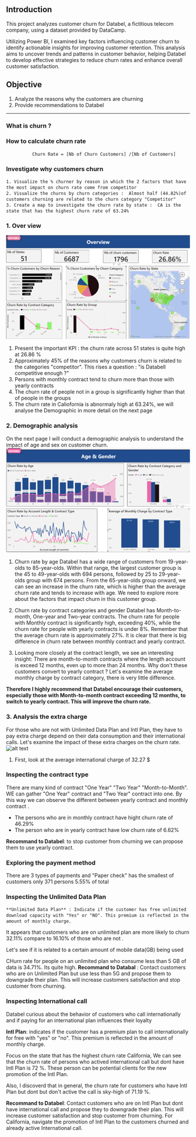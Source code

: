 ## Introduction 

This project analyzes customer churn for Databel, a fictitious telecom company, using a dataset provided by DataCamp. 

Utilizing Power BI, I examined key factors influencing customer churn to identify actionable insights for improving customer retention. 
This analysis aims to uncover trends and patterns in customer behavior, helping Databel to develop effective strategies to reduce churn rates and enhance overall customer satisfaction.

## Objective 
1. Analyze the reasons why the customers are churning
2. Provide recommendations to Databel 
____
### What is churn ?

### How to calculate churn rate 

              Churn Rate = [Nb of Churn Customers] /[Nb of Customers]

### Investigate why customers churn 
    1. Visualize the % churner by reason in which the 2 factors that have the most impact on churn rate come from competitor 
    2. Visualize the churns by churn categories :  Almost half (44.82%)of customers churning are related to the churn category "Competitor"
    3. Create a map to investigate the churn rate by state :  CA is the state that has the highest churn rate of 63.24% 

### 1. Over view 
![alt text](https://github.com/Tsubame88/DataAnalyst_PowerBI_CustomerChurn/blob/main/Screenshot_Overview.png)
1. Present the important KPI : the churn rate across 51 states is quite high at 26.86 %
2. Approximately 45% of the reasons why customers churn is related to the categories "competitor". This rises a question : "is Databell competitive enough ?"
3. Persons with monthly contract tend to churn more than those with yearly contracts
4. The churn rate of people not in a group is significantly higher than that of people in the groups
5. The churn rate in Caliofornia is abnormaly high at 63.24%, we will analyse the Demographic in more detail on the next page

### 2. Demographic analysis
On the next page I will conduct a demographic analysis to understand the impact of age and sex on customer churn.
![alt text](https://github.com/Tsubame88/DataAnalyst_PowerBI_CustomerChurn/blob/main/Screenshot_Demography.png)

1. Churn rate by age
   Databel has a wide range of customers from 19-year-olds to 85-year-olds. Within that range, the largest customer group is the 45 to 49-year-olds with 694 persons, followed by 25 to 29-year-olds group with 674 persons. 
From the 65-year-olds group onward, we can see an increase in the churn rate, which is higher than the average churn rate and tends to increase with age. 
We need to explore more about the factors that impact churn in this customer group.

2. Churn rate by contract categories and gender
Databel has Month-to-month, One-year and Two-year contracts. The churn rate for people with Monthly contract is significantly high, exceeding 40%, while the churn rate for people with yearly contracts is under 8%. Remember that the average churn rate is approximately 27%. It is clear that there is big difference in churn rate between monthly contract and yearly contract.

3. Looking more closely at the contract length, we see an interesting insight: There are month-to-month contracts where the length account is exceed 12 months, even up to more than 24 months. 
Why don't these customers convert to yearly contract ? Let's examine the average monthly charge by contract category, there is very little difference. 

**Therefore I highly recommend that Databel encourage their customers, especially those with Month-to-month contract exceeding 12 months, to switch to yearly contract. This will improve the churn rate.**

       
### 3. Analysis the extra charge 

For those who are not with Unlimited Data Plan and Intl Plan, they have to pay extra charge depend on their data consumption and their international calls. Let's examine the impact of these extra charges on the churn rate.
![alt text]()

1. First, look at the average international charge of 32.27 $



### Inspecting the contract type 
There are many kind of contract "One Year" "Two Year" "Month-to-Month". WE can gather "One Year" contract and "Two Year" contract into one. By this way we can observe the different between yearly contract and monthly contract .
+ The persons who are in monthly contract have hight churn rate of 46.29%
+ The person who are in yearly contract have low churn rate of 6.62%

**Recommand to Databel**: to stop customer from churning we can propose them to use yearly contract.

### Exploring the payment method 
There are 3 types of payments and "Paper check" has the smallest of customers only 371 persons 5.55% of total 

### Inspecting the Unlimited Data Plan 

    **Unlimited Data Plan** : Indicate if the customer has free unlimited download capacity with "Yes" or "NO". This premium is reflected in the amount of monthly charge.

It appears that customers who are on unlimited plan are more likely to churn 32.11% compare to 16.10% of those who are not .

Let's see if it is related to a certain amount of mobile data(GB) being used 

CHurn rate for people on an unlimited plan who consume less than 5 GB of data is 34.71%.
Its quite high. 
**Recommand to Databal** : Contact customers who are on Unlimited Plan but use less than 5G and propose them to downgrade their plan. This will increase customers satisfaction and stop customer from churning.

### Inspecting International call 
Databel curious about the behavior of customers who call internationally and if paying for an international plan influences their loyalty 

**Intl Plan**: indicates if the customer has a premium plan to call internationally for free with "yes" or "no". This premium is reflected in the amount of monthly charge. 

Focus on the state that has the highest churn rate California, We can see that the churn rate of persons who actived international call but dont have Intl Plan is 72 %. These person can be potential clients for the new promotion of the Intl Plan. 

Also, I discoverd that in general, the churn rate for customers who have Intl Plan but dont but don't active the call is sky-high of 71.19 %.

**Recommand to Databel**: Contact customers who are on Intl Plan but dont have international call and propose they to downgrade their plan. This will increase customer satisfaction and stop customer from churning.
For California, navigate the promotion of Intl Plan to the customers churned and already active International call.




